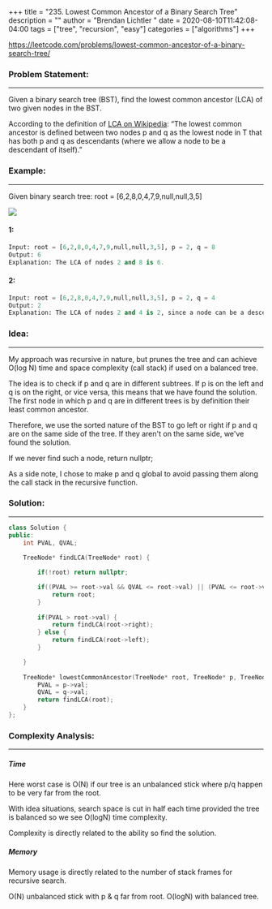 +++
title = "235. Lowest Common Ancestor of a Binary Search Tree"
description = ""
author = "Brendan Lichtler "
date = 2020-08-10T11:42:08-04:00
tags = ["tree", "recursion", "easy"]
categories = ["algorithms"]
+++

https://leetcode.com/problems/lowest-common-ancestor-of-a-binary-search-tree/

<h3>Problem Statement:</h3>
<hr>


Given a binary search tree (BST), find the lowest common ancestor (LCA) of two given nodes in the BST.

According to the definition of [LCA on Wikipedia](https://en.wikipedia.org/wiki/Lowest_common_ancestor): “The lowest common ancestor is defined between two nodes p and q as the lowest node in T that has both p and q as descendants (where we allow a node to be a descendant of itself).”

<h3>Example:</h3>
<hr>

Given binary search tree:  root = [6,2,8,0,4,7,9,null,null,3,5]

<img src="https://assets.leetcode.com/uploads/2018/12/14/binarysearchtree_improved.png"></img>

<h4>1:</h4>

``` python 
Input: root = [6,2,8,0,4,7,9,null,null,3,5], p = 2, q = 8
Output: 6
Explanation: The LCA of nodes 2 and 8 is 6.
```

<h4>2:</h4>

``` python 
Input: root = [6,2,8,0,4,7,9,null,null,3,5], p = 2, q = 4
Output: 2
Explanation: The LCA of nodes 2 and 4 is 2, since a node can be a descendant of itself according to the LCA definition.
```

<h3>Idea:</h3>
<hr>

My approach was recursive in nature, but prunes the tree and can achieve O(log N) time and space complexity (call stack) if used on a balanced tree.

The idea is to check if p and q are in different subtrees. If p is on the left and q is on the right, or vice versa, this means that we have found the solution. The first node in which p and q are in different trees is by definition their least common ancestor. 

Therefore, we use the sorted nature of the BST to go left or right if p and q are on the same side of the tree. If they aren't on the same side, we've found the solution. 

If we never find such a node, return nullptr;

As a side note, I chose to make p and q global to avoid passing them along the call stack in the recursive function.

<h3>Solution:</h3>
<hr>

``` c++
class Solution {
public:
    int PVAL, QVAL;
        
    TreeNode* findLCA(TreeNode* root) {

        if(!root) return nullptr;

        if((PVAL >= root->val && QVAL <= root->val) || (PVAL <= root->val && QVAL >= root->val)) {
            return root;
        }
        
        if(PVAL > root->val) {
            return findLCA(root->right);
        } else {
            return findLCA(root->left);
        }

    }
    
    TreeNode* lowestCommonAncestor(TreeNode* root, TreeNode* p, TreeNode* q) {
        PVAL = p->val;
        QVAL = q->val;
        return findLCA(root);
    }
};
```

<h3>Complexity Analysis:</h3>
<hr>

<h5><b>Time</b></h5>

Here worst case is O(N) if our tree is an unbalanced stick where p/q happen to be very far from the root. 

With idea situations, search space is cut in half each time provided the tree is balanced so we see O(logN) time complexity.

Complexity is directly related to the ability so find the solution. 

<h5><b>Memory</b></h5>
Memory usage is directly related to the number of stack frames for recursive search.

O(N) unbalanced stick with p & q far from root. O(logN) with balanced tree.
 

